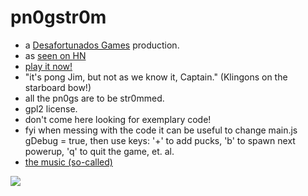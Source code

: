 # pn0gstr0m
* a [Desafortunados Games](https://duckduckgo.com/?q=desafortunados+games+pn0gstr0m+sheepgate+mzzl+nbf0) production.
* as [seen on HN](https://news.ycombinator.com/item?id=40582357)
* [play it now!](https://raould.github.io/pn0gstr0m/)
* "it's pong Jim, but not as we know it, Captain." (Klingons on the starboard bow!)
* all the pn0gs are to be str0mmed.
* gpl2 license.
* don't come here looking for exemplary code!
* fyi when messing with the code it can be useful to change main.js gDebug = true, then use keys: '+' to add pucks, 'b' to spawn next powerup, 'q' to quit the game, et. al.
* [the music (so-called)](https://www.youtube.com/playlist?list=PLxMqvaNKx1cL2yila-UPujI08eNQrDGd9)

[<img src="pn0g.PNG">](https://raould.github.io/pn0gstr0m/)

